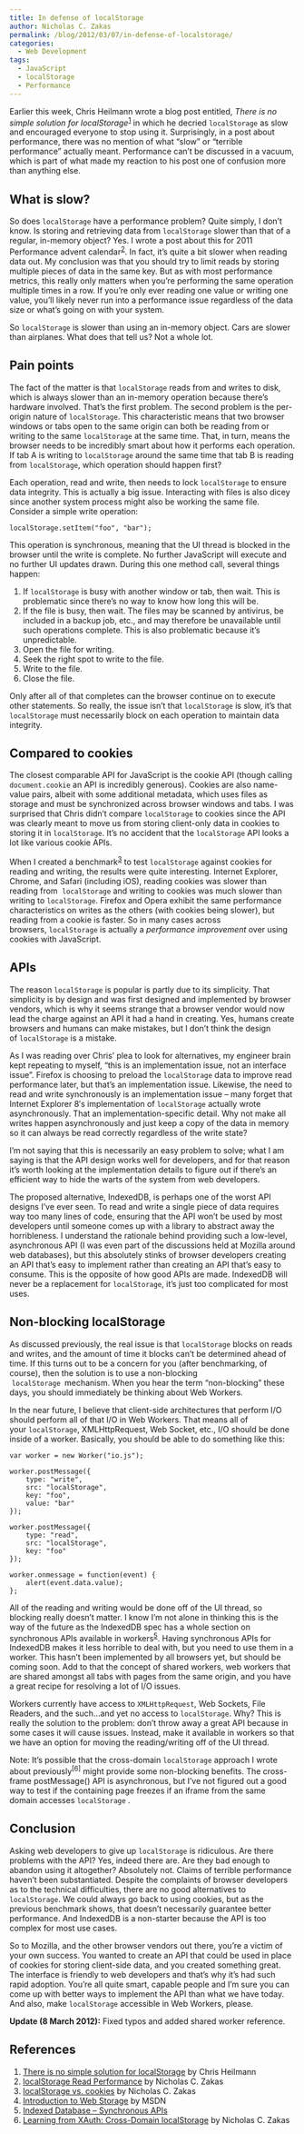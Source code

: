 ```yaml
---
title: In defense of localStorage
author: Nicholas C. Zakas
permalink: /blog/2012/03/07/in-defense-of-localstorage/
categories:
  - Web Development
tags:
  - JavaScript
  - localStorage
  - Performance
---
```

Earlier this week, Chris Heilmann wrote a blog post entitled, <cite>There is no simple solution for localStorage</cite><sup>[1]</sup> in which he decried `localStorage` as slow and encouraged everyone to stop using it. Surprisingly, in a post about performance, there was no mention of what &#8220;slow&#8221; or &#8220;terrible performance&#8221; actually meant. Performance can&#8217;t be discussed in a vacuum, which is part of what made my reaction to his post one of confusion more than anything else.

## What is slow?

So does `localStorage` have a performance problem? Quite simply, I don&#8217;t know. Is storing and retrieving data from `localStorage` slower than that of a regular, in-memory object? Yes. I wrote a post about this for 2011 Performance advent calendar<sup>[2]</sup>. In fact, it&#8217;s quite a bit slower when reading data out. My conclusion was that you should try to limit reads by storing multiple pieces of data in the same key. But as with most performance metrics, this really only matters when you&#8217;re performing the same operation multiple times in a row. If you&#8217;re only ever reading one value or writing one value, you&#8217;ll likely never run into a performance issue regardless of the data size or what&#8217;s going on with your system.

So `localStorage` is slower than using an in-memory object. Cars are slower than airplanes. What does that tell us? Not a whole lot.

## Pain points

The fact of the matter is that `localStorage` reads from and writes to disk, which is always slower than an in-memory operation because there&#8217;s hardware involved. That&#8217;s the first problem. The second problem is the per-origin nature of `localStorage`. This characteristic means that two browser windows or tabs open to the same origin can both be reading from or writing to the same `localStorage` at the same time. That, in turn, means the browser needs to be incredibly smart about how it performs each operation. If tab A is writing to `localStorage` around the same time that tab B is reading from `localStorage`, which operation should happen first?

Each operation, read and write, then needs to lock `localStorage` to ensure data integrity. This is actually a big issue. Interacting with files is also dicey since another system process might also be working the same file. Consider a simple write operation:

    localStorage.setItem("foo", "bar");

This operation is synchronous, meaning that the UI thread is blocked in the browser until the write is complete. No further JavaScript will execute and no further UI updates drawn. During this one method call, several things happen:

  1. If `localStorage` is busy with another window or tab, then wait. This is problematic since there&#8217;s no way to know how long this will be.
  2. If the file is busy, then wait. The files may be scanned by antivirus, be included in a backup job, etc., and may therefore be unavailable until such operations complete. This is also problematic because it&#8217;s unpredictable.
  3. Open the file for writing.
  4. Seek the right spot to write to the file.
  5. Write to the file.
  6. Close the file.

Only after all of that completes can the browser continue on to execute other statements. So really, the issue isn&#8217;t that `localStorage` is slow, it&#8217;s that `localStorage` must necessarily block on each operation to maintain data integrity.

## Compared to cookies

The closest comparable API for JavaScript is the cookie API (though calling `document.cookie` an API is incredibly generous). Cookies are also name-value pairs, albeit with some additional metadata, which uses files as storage and must be synchronized across browser windows and tabs. I was surprised that Chris didn&#8217;t compare `localStorage` to cookies since the API was clearly meant to move us from storing client-only data in cookies to storing it in `localStorage`. It&#8217;s no accident that the `localStorage` API looks a lot like various cookie APIs.

When I created a benchmark<sup>[3]</sup> to test `localStorage` against cookies for reading and writing, the results were quite interesting. Internet Explorer, Chrome, and Safari (including iOS), reading cookies was slower than reading from  `localStorage` and writing to cookies was much slower than writing to `localStorage`. Firefox and Opera exhibit the same performance characteristics on writes as the others (with cookies being slower), but reading from a cookie is faster. So in many cases across browsers, `localStorage` is actually a *performance improvement* over using cookies with JavaScript.

## APIs

The reason `localStorage` is popular is partly due to its simplicity. That simplicity is by design and was first designed and implemented by browser vendors, which is why it seems strange that a browser vendor would now lead the charge against an API it had a hand in creating. Yes, humans create browsers and humans can make mistakes, but I don&#8217;t think the design of `localStorage` is a mistake.

As I was reading over Chris&#8217; plea to look for alternatives, my engineer brain kept repeating to myself, &#8220;this is an implementation issue, not an interface issue&#8221;. Firefox is choosing to preload the `localStorage` data to improve read performance later, but that&#8217;s an implementation issue. Likewise, the need to read and write synchronously is an implementation issue &#8211; many forget that Internet Explorer 8&#8242;s implementation of `localStorage` actually wrote asynchronously. That an implementation-specific detail. Why not make all writes happen asynchronously and just keep a copy of the data in memory so it can always be read correctly regardless of the write state?

I&#8217;m not saying that this is necessarily an easy problem to solve; what I am saying is that the API design works well for developers, and for that reason it&#8217;s worth looking at the implementation details to figure out if there&#8217;s an efficient way to hide the warts of the system from web developers.

The proposed alternative, IndexedDB, is perhaps one of the worst API designs I&#8217;ve ever seen. To read and write a single piece of data requires way too many lines of code, ensuring that the API won&#8217;t be used by most developers until someone comes up with a library to abstract away the horribleness. I understand the rationale behind providing such a low-level, asynchronous API (I was even part of the discussions held at Mozilla around web databases), but this absolutely stinks of browser developers creating an API that&#8217;s easy to implement rather than creating an API that&#8217;s easy to consume. This is the opposite of how good APIs are made. IndexedDB will never be a replacement for `localStorage`, it&#8217;s just too complicated for most uses.

## Non-blocking localStorage

As discussed previously, the real issue is that `localStorage` blocks on reads and writes, and the amount of time it blocks can&#8217;t be determined ahead of time. If this turns out to be a concern for you (after benchmarking, of course), then the solution is to use a non-blocking  `localStorage `mechanism. When you hear the term &#8220;non-blocking&#8221; these days, you should immediately be thinking about Web Workers.

In the near future, I believe that client-side architectures that perform I/O should perform all of that I/O in Web Workers. That means all of your `localStorage`, XMLHttpRequest, Web Socket, etc., I/O should be done inside of a worker. Basically, you should be able to do something like this:

    var worker = new Worker("io.js"); 
    
    worker.postMessage({ 
        type: "write", 
        src: "localStorage", 
        key: "foo", 
        value: "bar"  
    }); 
    
    worker.postMessage({ 
        type: "read", 
        src: "localStorage", 
        key: "foo" 
    }); 
    
    worker.onmessage = function(event) { 
        alert(event.data.value); 
    };

All of the reading and writing would be done off of the UI thread, so blocking really doesn&#8217;t matter. I know I&#8217;m not alone in thinking this is the way of the future as the IndexedDB spec has a whole section on synchronous APIs available in workers<sup>[5]</sup>. Having synchronous APIs for IndexedDB makes it less horrible to deal with, but you need to use them in a worker. This hasn&#8217;t been implemented by all browsers yet, but should be coming soon. Add to that the concept of shared workers, web workers that are shared amongst all tabs with pages from the same origin, and you have a great recipe for resolving a lot of I/O issues.

Workers currently have access to `XMLHttpRequest`, Web Sockets, File Readers, and the such&#8230;and yet no access to `localStorage`. Why? This is really the solution to the problem: don&#8217;t throw away a great API because in some cases it will cause issues. Instead, make it available in workers so that we have an option for moving the reading/writing off of the UI thread.

Note: It&#8217;s possible that the cross-domain `localStorage` approach I wrote about previously<sup>[6]</sup> might provide some non-blocking benefits. The cross-frame postMessage() API is asynchronous, but I&#8217;ve not figured out a good way to test if the containing page freezes if an iframe from the same domain accesses `localStorage` .

## Conclusion

Asking web developers to give up `localStorage` is ridiculous. Are there problems with the API? Yes, indeed there are. Are they bad enough to abandon using it altogether? Absolutely not. Claims of terrible performance haven&#8217;t been substantiated. Despite the complaints of browser developers as to the technical difficulties, there are no good alternatives to `localStorage`. We could always go back to using cookies, but as the previous benchmark shows, that doesn&#8217;t necessarily guarantee better performance. And IndexedDB is a non-starter because the API is too complex for most use cases.

So to Mozilla, and the other browser vendors out there, you&#8217;re a victim of your own success. You wanted to create an API that could be used in place of cookies for storing client-side data, and you created something great. The interface is friendly to web developers and that&#8217;s why it&#8217;s had such rapid adoption. You&#8217;re all quite smart, capable people and I&#8217;m sure you can come up with better ways to implement the API than what we have today. And also, make `localStorage` accessible in Web Workers, please.

**Update (8 March 2012):** Fixed typos and added shared worker reference.

## References

  1. [There is no simple solution for localStorage][1] by Chris Heilmann
  2. <a title="Permanent Link to localStorage Read Performance" href="http://calendar.perfplanet.com/2011/localstorage-read-performance/" rel="bookmark">localStorage Read Performance</a> by Nicholas C. Zakas
  3. [localStorage vs. cookies][2] by Nicholas C. Zakas
  4. [Introduction to Web Storage][3] by MSDN
  5. [Indexed Database &#8211; Synchronous APIs][4]
  6. [Learning from XAuth: Cross-Domain localStorage][5] by Nicholas C. Zakas

 [1]: http://hacks.mozilla.org/2012/03/there-is-no-simple-solution-for-local-storage/
 [2]: http://jsperf.com/localstorage-vs-objects/19
 [3]: http://msdn.microsoft.com/en-us/library/cc197062(v=vs.85).aspx
 [4]: http://www.w3.org/TR/IndexedDB/#sync-database
 [5]: {{site.url}}/blog/2010/09/07/learning-from-xauth-cross-domain-localstorage/
